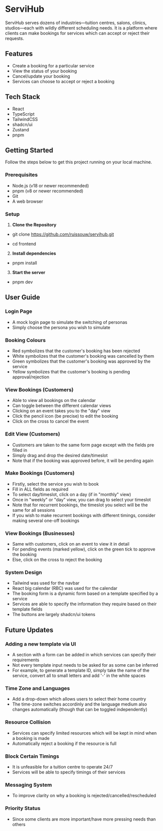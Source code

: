 # ServiHub
ServiHub serves dozens of industries—tuition centres, salons, clinics, studios—each with
wildly different scheduling needs. It is a platform where clients can make bookings for services which can accept or reject their requests.

## Features
- Create a booking for a particular service
- View the status of your booking
- Cancel/update your booking
- Services can choose to accept or reject a booking
  
## Tech Stack
- React
- TypeScript
- TailwindCSS
- shadcn/ui
- Zustand
- pnpm

## Getting Started
Follow the steps below to get this project running on your local machine.

### Prerequisites
- Node.js (v18 or newer recommended)
- pnpm (v8 or newer recommended)
- Git
- A web browser

### Setup

1. **Clone the Repository**
   
- git clone https://github.com/ruissouw/servihub.git

- cd frontend

2. **Install dependencies**
   
- pnpm install

3. **Start the server**
   
- pnpm dev

## User Guide

### Login Page
- A mock login page to simulate the switching of personas
- Simply choose the persona you wish to simulate

### Booking Colours
- Red symbolizes that the customer's booking has been rejected
- White symbolizes that the customer's booking was cancelled by them
- Green symbolizes that the customer's booking was approved by the service
- Yellow symbolizes that the customer's booking is pending approval/rejection

### View Bookings (Customers)
- Able to view all bookings on the calendar
- Can toggle between the different calendar views
- Clicking on an event takes you to the "day" view
- Click the pencil icon (be precise) to edit the booking
- Click on the cross to cancel the event

### Edit View (Customers)
- Customers are taken to the same form page except with the fields pre filled in
- Simply drag and drop the desired date/timeslot
- Note that if the booking was approved before, it will be pending again

### Make Bookings (Customers)
- Firstly, select the service you wish to book
- Fill in ALL fields as required
- To select day/timeslot, click on a day (if in "monthly" view)
- Once in "weekly" or "day" view, you can drag to select your timeslot
- Note that for recurrent bookings, the timeslot you select will be the same for all sessions
- If you wish to make recurrent bookings with different timings, consider making several one-off bookings

### View Bookings (Businesses)
- Same with customers, click on an event to view it in detail
- For pending events (marked yellow), click on the green tick to approve the booking
- Else, click on the cross to reject the booking

### System Design
- Tailwind was used for the navbar
- React big calendar (RBC) was used for the calendar
- The booking form is a dynamic form based on a template specified by a service
- Services are able to specify the information they require based on their template fields
- The buttons are largely shadcn/ui tokens

## Future Updates

### Adding a new template via UI
- A section with a form can be added in which services can specify their requirements
- Not every template input needs to be asked for as some can be inferred
- For example, to generate a template ID, simply take the name of the service, convert all to small letters and add '-' in the white spaces

### Time Zone and Languages
- Add a drop-down which allows users to select their home country
- The time-zone switches accordinly and the language medium also changes automatically (though that can be toggled independently)

### Resource Collision
- Services can specify limited resources which will be kept in mind when a booking is made
- Automatically reject a booking if the resource is full

### Block Certain Timings
- It is unfeasible for a tuition centre to operate 24/7
- Services will be able to specify timings of their services

### Messaging System
- To improve clarity on why a booking is rejected/cancelled/rescheduled

### Priority Status
- Since some clients are more important/have more pressing needs than others
